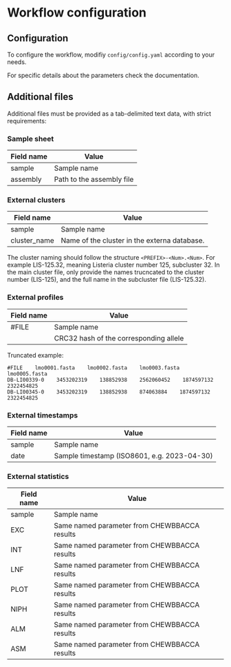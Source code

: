 # Workflow configuration

## Configuration

To configure the workflow, modifiy `config/config.yaml` according
to your needs.

For specific details about the parameters
check the documentation.

## Additional files

Additional files must be provided as a tab-delimited text data, with strict requirements:

### Sample sheet

| Field name             | Value                               |
| ---------------------- | ----------------------------------- |
| sample                 | Sample name                         |
| assembly               | Path to the assembly file           |


### External clusters

| Field name             | Value                               |
| ---------------------- | ----------------------------------- |
| sample                 | Sample name                         |
| cluster_name           | Name of the cluster in the externa database.  |

The cluster naming should follow the structure `<PREFIX>-<Num>.<Num>`. For example
LIS-125.32, meaning Listeria cluster number 125, subcluster 32.
In the main cluster file, only provide the names trucncated to the cluster number (LIS-125),
and the full name in the subcluster file (LIS-125.32).

### External profiles

| Field name             | Value                               |
| ---------------------- | ----------------------------------- |
| #FILE                  | Sample name                         |
| <allele file name>     | CRC32 hash of the corresponding allele  |

Truncated example:

```plaintext
#FILE    lmo0001.fasta    lmo0002.fasta    lmo0003.fasta    lmo0005.fasta
DB-LI00339-0    3453202319    138852938    2562060452    1874597132    2322454825
DB-LI00345-0    3453202319    138852938    874063884    1874597132    2322454825
```

### External timestamps

| Field name             | Value                               |
| ---------------------- | ----------------------------------- |
| sample                 | Sample name                         |
| date                   | Sample timestamp (ISO8601, e.g. 2023-04-30) |

### External statistics

| Field name             | Value                               |
| ---------------------- | ----------------------------------- |
| sample                 | Sample name                         |
| EXC                   | Same named parameter from CHEWBBACCA results |
| INT                   | Same named parameter from CHEWBBACCA results |
| LNF                   | Same named parameter from CHEWBBACCA results |
| PLOT                   | Same named parameter from CHEWBBACCA results |
| NIPH                   | Same named parameter from CHEWBBACCA results |
| ALM                   | Same named parameter from CHEWBBACCA results |
| ASM                   | Same named parameter from CHEWBBACCA results |

